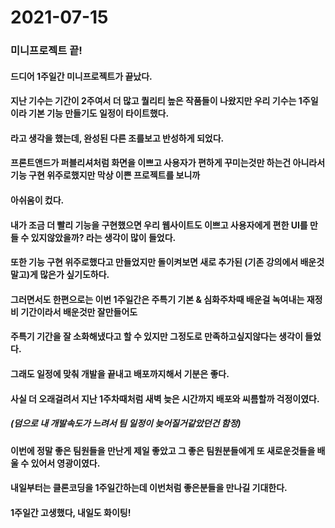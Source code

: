 # 2021-07-15

### 미니프로젝트 끝!

#### 드디어 1주일간 미니프로젝트가 끝났다.

#### 지난 기수는 기간이 2주여서 더 많고 퀄리티 높은 작품들이 나왔지만 우리 기수는 1주일이라 기본 기능 만들기도 일정이 타이트했다.

#### 라고 생각을 했는데, 완성된 다른 조를보고 반성하게 되었다.

#### 프론트앤드가 퍼블리셔처럼 화면을 이쁘고 사용자가 편하게 꾸미는것만 하는건 아니라서 기능 구현 위주로했지만 막상 이쁜 프로젝트를 보니까

#### 아쉬움이 컸다.

#### 내가 조금 더 빨리 기능을 구현했으면 우리 웹사이트도 이쁘고 사용자에게 편한 UI를 만들 수 있지않았을까? 라는 생각이 많이 들었다.

#### 또한 기능 구현 위주로했다고 만들었지만 돌이켜보면 새로 추가된 (기존 강의에서 배운것말고)게 많은가 싶기도하다.

#### 그러면서도 한편으로는 이번 1주일간은 주특기 기본 & 심화주차때 배운걸 녹여내는 재정비 기간이라서 배운것만 잘만들어도

#### 주특기 기간을 잘 소화해냈다고 할 수 있지만 그정도로 만족하고싶지않다는 생각이 들었다.

#### 그래도 일정에 맞춰 개발을 끝내고 배포까지해서 기분은 좋다.

#### 사실 더 오래걸려서 지난 1주차때처럼 새벽 늦은 시간까지 배포와 씨름할까 걱정이였다.
##### (덤으로 내 개발속도가 느려서 팀 일정이 늦어질거같았던건 함정)

#### 이번에 정말 좋은 팀원들을 만난게 제일 좋았고 그 좋은 팀원분들에게 또 새로운것들을 배울 수 있어서 영광이였다.

#### 내일부터는 클론코딩을 1주일간하는데 이번처럼 좋은분들을 만나길 기대한다.

#### 1주일간 고생했다, 내일도 화이팅!
